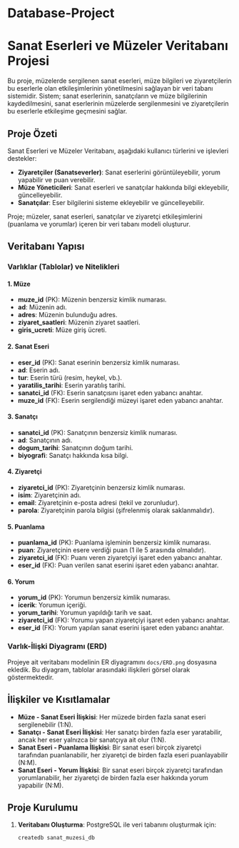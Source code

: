 # Database-Project
# Sanat Eserleri ve Müzeler Veritabanı Projesi

Bu proje, müzelerde sergilenen sanat eserleri, müze bilgileri ve ziyaretçilerin bu eserlerle olan etkileşimlerinin yönetilmesini sağlayan bir veri tabanı sistemidir. Sistem; sanat eserlerinin, sanatçıların ve müze bilgilerinin kaydedilmesini, sanat eserlerinin müzelerde sergilenmesini ve ziyaretçilerin bu eserlerle etkileşime geçmesini sağlar.

## Proje Özeti

Sanat Eserleri ve Müzeler Veritabanı, aşağıdaki kullanıcı türlerini ve işlevleri destekler:
- **Ziyaretçiler (Sanatseverler)**: Sanat eserlerini görüntüleyebilir, yorum yapabilir ve puan verebilir.
- **Müze Yöneticileri**: Sanat eserleri ve sanatçılar hakkında bilgi ekleyebilir, güncelleyebilir.
- **Sanatçılar**: Eser bilgilerini sisteme ekleyebilir ve güncelleyebilir.

Proje; müzeler, sanat eserleri, sanatçılar ve ziyaretçi etkileşimlerini (puanlama ve yorumlar) içeren bir veri tabanı modeli oluşturur.

## Veritabanı Yapısı

### Varlıklar (Tablolar) ve Nitelikleri

#### 1. Müze
- **muze_id** (PK): Müzenin benzersiz kimlik numarası.
- **ad**: Müzenin adı.
- **adres**: Müzenin bulunduğu adres.
- **ziyaret_saatleri**: Müzenin ziyaret saatleri.
- **giris_ucreti**: Müze giriş ücreti.

#### 2. Sanat Eseri
- **eser_id** (PK): Sanat eserinin benzersiz kimlik numarası.
- **ad**: Eserin adı.
- **tur**: Eserin türü (resim, heykel, vb.).
- **yaratilis_tarihi**: Eserin yaratılış tarihi.
- **sanatci_id** (FK): Eserin sanatçısını işaret eden yabancı anahtar.
- **muze_id** (FK): Eserin sergilendiği müzeyi işaret eden yabancı anahtar.

#### 3. Sanatçı
- **sanatci_id** (PK): Sanatçının benzersiz kimlik numarası.
- **ad**: Sanatçının adı.
- **dogum_tarihi**: Sanatçının doğum tarihi.
- **biyografi**: Sanatçı hakkında kısa bilgi.

#### 4. Ziyaretçi
- **ziyaretci_id** (PK): Ziyaretçinin benzersiz kimlik numarası.
- **isim**: Ziyaretçinin adı.
- **email**: Ziyaretçinin e-posta adresi (tekil ve zorunludur).
- **parola**: Ziyaretçinin parola bilgisi (şifrelenmiş olarak saklanmalıdır).

#### 5. Puanlama
- **puanlama_id** (PK): Puanlama işleminin benzersiz kimlik numarası.
- **puan**: Ziyaretçinin esere verdiği puan (1 ile 5 arasında olmalıdır).
- **ziyaretci_id** (FK): Puanı veren ziyaretçiyi işaret eden yabancı anahtar.
- **eser_id** (FK): Puan verilen sanat eserini işaret eden yabancı anahtar.

#### 6. Yorum
- **yorum_id** (PK): Yorumun benzersiz kimlik numarası.
- **icerik**: Yorumun içeriği.
- **yorum_tarihi**: Yorumun yapıldığı tarih ve saat.
- **ziyaretci_id** (FK): Yorumu yapan ziyaretçiyi işaret eden yabancı anahtar.
- **eser_id** (FK): Yorum yapılan sanat eserini işaret eden yabancı anahtar.

### Varlık-İlişki Diyagramı (ERD)

Projeye ait veritabanı modelinin ER diyagramını `docs/ERD.png` dosyasına ekledik. Bu diyagram, tablolar arasındaki ilişkileri görsel olarak göstermektedir.

## İlişkiler ve Kısıtlamalar

- **Müze - Sanat Eseri İlişkisi**: Her müzede birden fazla sanat eseri sergilenebilir (1:N).
- **Sanatçı - Sanat Eseri İlişkisi**: Her sanatçı birden fazla eser yaratabilir, ancak her eser yalnızca bir sanatçıya ait olur (1:N).
- **Sanat Eseri - Puanlama İlişkisi**: Bir sanat eseri birçok ziyaretçi tarafından puanlanabilir, her ziyaretçi de birden fazla eseri puanlayabilir (N:M).
- **Sanat Eseri - Yorum İlişkisi**: Bir sanat eseri birçok ziyaretçi tarafından yorumlanabilir, her ziyaretçi de birden fazla eser hakkında yorum yapabilir (N:M).

## Proje Kurulumu

1. **Veritabanı Oluşturma**:
   PostgreSQL ile veri tabanını oluşturmak için:
   ```bash
   createdb sanat_muzesi_db
